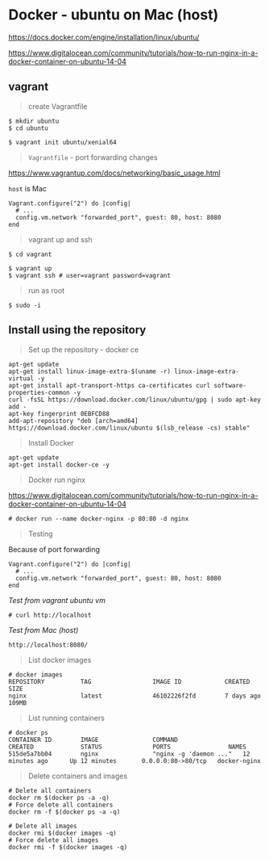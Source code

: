 # Docker - ubuntu on Mac (host)

https://docs.docker.com/engine/installation/linux/ubuntu/

https://www.digitalocean.com/community/tutorials/how-to-run-nginx-in-a-docker-container-on-ubuntu-14-04

## vagrant

> create Vagrantfile

```
$ mkdir ubuntu
$ cd ubuntu

$ vagrant init ubuntu/xenial64
```

> `Vagrantfile` - port forwarding changes

https://www.vagrantup.com/docs/networking/basic_usage.html

`host` is Mac

```
Vagrant.configure("2") do |config|
  # ...
  config.vm.network "forwarded_port", guest: 80, host: 8080
end
```

> vagrant up and ssh

```
$ cd vagrant

$ vagrant up
$ vagrant ssh # user=vagrant password=vagrant
```

> run as root

```
$ sudo -i
```

## Install using the repository

> Set up the repository - docker ce

```
apt-get update
apt-get install linux-image-extra-$(uname -r) linux-image-extra-virtual -y
apt-get install apt-transport-https ca-certificates curl software-properties-common -y
curl -fsSL https://download.docker.com/linux/ubuntu/gpg | sudo apt-key add -
apt-key fingerprint 0EBFCD88
add-apt-repository "deb [arch=amd64] https://download.docker.com/linux/ubuntu $(lsb_release -cs) stable"
```

> Install Docker

```
apt-get update
apt-get install docker-ce -y
```

> Docker run nginx

https://www.digitalocean.com/community/tutorials/how-to-run-nginx-in-a-docker-container-on-ubuntu-14-04

```
# docker run --name docker-nginx -p 80:80 -d nginx
```

> Testing

Because of port forwarding

```
Vagrant.configure("2") do |config|
  # ...
  config.vm.network "forwarded_port", guest: 80, host: 8080
end
```

*Test from vagrant ubuntu vm*

```
# curl http://localhost
```

*Test from Mac (host)*

```
http://localhost:8080/
```

> List docker images

```
# docker images
REPOSITORY          TAG                 IMAGE ID            CREATED             SIZE
nginx               latest              46102226f2fd        7 days ago          109MB
```

> List running containers

```
# docker ps
CONTAINER ID        IMAGE               COMMAND                  CREATED             STATUS              PORTS                NAMES
515de5a7bb04        nginx               "nginx -g 'daemon ..."   12 minutes ago      Up 12 minutes       0.0.0.0:80->80/tcp   docker-nginx
```

> Delete containers and images

```
# Delete all containers
docker rm $(docker ps -a -q)
# Force delete all containers
docker rm -f $(docker ps -a -q)

# Delete all images
docker rmi $(docker images -q)
# Force delete all images
docker rmi -f $(docker images -q)
```